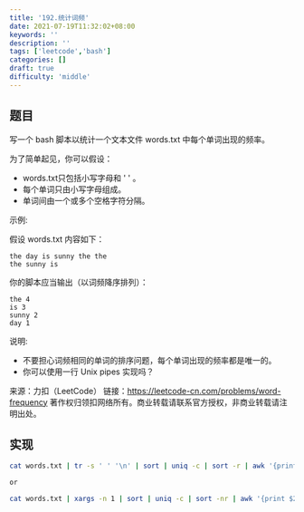 ```yaml
---
title: '192.统计词频'
date: 2021-07-19T11:32:02+08:00
keywords: ''
description: ''
tags: ['leetcode','bash']
categories: []
draft: true
difficulty: 'middle'
---
```


## 题目

写一个 bash 脚本以统计一个文本文件 words.txt 中每个单词出现的频率。

为了简单起见，你可以假设：

- words.txt只包括小写字母和 ' ' 。
- 每个单词只由小写字母组成。
- 单词间由一个或多个空格字符分隔。


示例:

假设 words.txt 内容如下：
```
the day is sunny the the
the sunny is 
```

你的脚本应当输出（以词频降序排列）：
```
the 4
is 3
sunny 2
day 1
```

说明:

- 不要担心词频相同的单词的排序问题，每个单词出现的频率都是唯一的。
- 你可以使用一行 Unix pipes 实现吗？

来源：力扣（LeetCode）
链接：https://leetcode-cn.com/problems/word-frequency
著作权归领扣网络所有。商业转载请联系官方授权，非商业转载请注明出处。


## 实现

```bash
cat words.txt | tr -s ' ' '\n' | sort | uniq -c | sort -r | awk '{print $2,$1}'

or

cat words.txt | xargs -n 1 | sort | uniq -c | sort -nr | awk '{print $2" "$1}'
```
